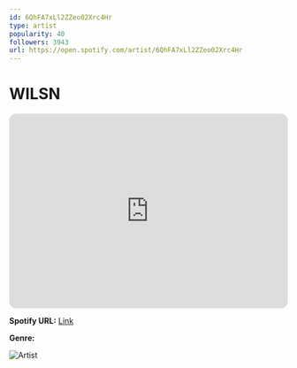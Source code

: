 ```yaml
---
id: 6QhFA7xLl2ZZeo02Xrc4Hr
type: artist
popularity: 40
followers: 3943
url: https://open.spotify.com/artist/6QhFA7xLl2ZZeo02Xrc4Hr
---
```

# WILSN

<iframe style="border-radius:12px" src="https://open.spotify.com/embed/artist/6QhFA7xLl2ZZeo02Xrc4Hr" width="100%" height="352" frameBorder="0" allowfullscreen="" allow="autoplay; clipboard-write; encrypted-media; fullscreen; picture-in-picture" loading="lazy"></iframe>

**Spotify URL:** [Link](https://open.spotify.com/artist/6QhFA7xLl2ZZeo02Xrc4Hr)

**Genre:** 

![Artist](https://i.scdn.co/image/ab6761610000e5ebd5c2e273890e6d1df660e11e)
